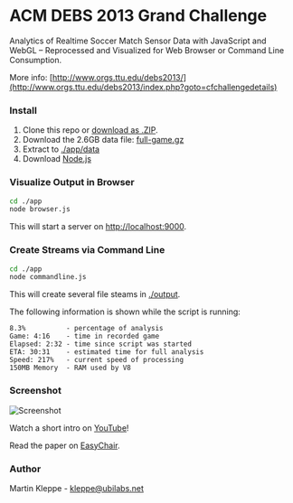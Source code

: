 # ACM DEBS 2013 Grand Challenge

Analytics of Realtime Soccer Match Sensor Data with JavaScript and WebGL – Reprocessed and Visualized for Web Browser or Command Line Consumption.

More info: [http://www.orgs.ttu.edu/debs2013/](http://www.orgs.ttu.edu/debs2013/index.php?goto=cfchallengedetails)

### Install

1. Clone this repo or [download as .ZIP](https://github.com/ubilabs/soccer-debs-challenge/archive/master.zip).
2. Download the 2.6GB data file: [full-game.gz](http://lafayette.tosm.ttu.edu/debs2013/grandchallenge/full-game.gz)
3. Extract to [./app/data](./app/data)
4. Download [Node.js](http://nodejs.org/download/)

### Visualize Output in Browser

```sh
cd ./app
node browser.js
```

This will start a server on [http://localhost:9000](http://localhost:9000).

### Create Streams via Command Line

```sh
cd ./app
node commandline.js
```

This will create several file steams in [./output](./app/output).

The following information is shown while the script is running:

```
8.3%          - percentage of analysis
Game: 4:16    - time in recorded game
Elapsed: 2:32 - time since script was started
ETA: 30:31    - estimated time for full analysis
Speed: 217%   - current speed of processing 
150MB Memory  - RAM used by V8
```


### Screenshot

![Screenshot](https://raw.github.com/ubilabs/soccer-debs-challenge/master/paper/soccer.png)

Watch a short intro on [YouTube](http://youtu.be/3SBIFFqjle4)!

Read the paper on [EasyChair](https://www.easychair.org/conferences/submission.cgi?a=3869730;track=65072;submission=1305881).

### Author

Martin Kleppe - kleppe@ubilabs.net